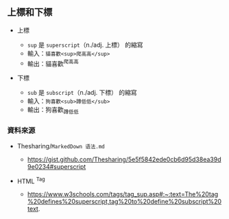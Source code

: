 ## 上標和下標

* 上標
  * `sup` 是 `superscript`（n./adj. 上標） 的縮寫
  * 輸入：`貓喜歡<sup>爬高高</sup>`
  * 輸出：貓喜歡<sup>爬高高</sup>

* 下標
  * `sub` 是 `subscript`（n./adj. 下標） 的縮寫
  * 輸入：`狗喜歡<sub>蹲低低</sub>`
  * 輸出：狗喜歡<sub>蹲低低</sub>

### 資料來源

* Thesharing/`MarkedDown 语法.md`
  * https://gist.github.com/Thesharing/5e5f5842ede0cb6d95d38ea39d9e0234#superscript

* HTML <sup> Tag
  * https://www.w3schools.com/tags/tag_sup.asp#:~:text=The%20tag%20defines%20superscript,tag%20to%20define%20subscript%20text.